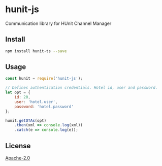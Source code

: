 # hunit-js
Communication library for HUnit Channel Manager

## Install

```bash
npm install hunit-ts --save
```

## Usage

```js
const hunit = require('hunit-js');

// Defines authentication credentials. Hotel id, user and password.
let opt = {
    id: 20,
    user: 'hotel.user',
    password: 'hotel.password'
};

hunit.getOTAs(opt)
    .then(xml => console.log(xml))
    .catch(e => console.log(e));
```

## License

[Apache-2.0](https://spdx.org/licenses/Apache-2.0.html)